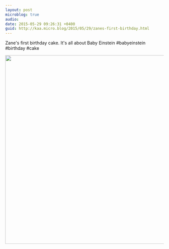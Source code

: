 ```yaml
---
layout: post
microblog: true
audio: 
date: 2015-05-29 09:26:31 +0400
guid: http://kaa.micro.blog/2015/05/29/zanes-first-birthday.html
---
```

Zane's first birthday cake. It's all about Baby Einstein #babyeinstein #birthday #cake

<img src="http://www.kaa.bz/uploads/2018/cb9970eb02.jpg" width="600" height="600" />
